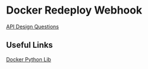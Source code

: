 # Docker Redeploy Webhook


[API Design Questions](https://docmost.glitchdev.me/share/ok8o5gji0o/p/api-UbhD5pi1Uy)

## Useful Links
[Docker Python Lib](https://docker-py.readthedocs.io/en/stable/)
